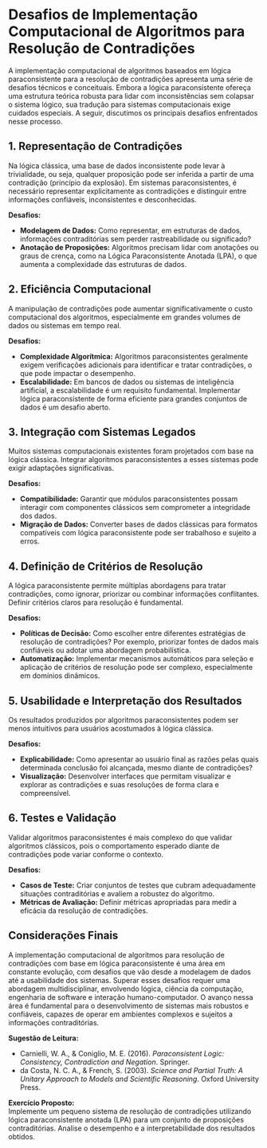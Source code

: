 # Desafios de Implementação Computacional de Algoritmos para Resolução de Contradições

A implementação computacional de algoritmos baseados em lógica paraconsistente para a resolução de contradições apresenta uma série de desafios técnicos e conceituais. Embora a lógica paraconsistente ofereça uma estrutura teórica robusta para lidar com inconsistências sem colapsar o sistema lógico, sua tradução para sistemas computacionais exige cuidados especiais. A seguir, discutimos os principais desafios enfrentados nesse processo.



## 1. Representação de Contradições

Na lógica clássica, uma base de dados inconsistente pode levar à trivialidade, ou seja, qualquer proposição pode ser inferida a partir de uma contradição (princípio da explosão). Em sistemas paraconsistentes, é necessário representar explicitamente as contradições e distinguir entre informações confiáveis, inconsistentes e desconhecidas.

**Desafios:**
- **Modelagem de Dados:** Como representar, em estruturas de dados, informações contraditórias sem perder rastreabilidade ou significado?
- **Anotação de Proposições:** Algoritmos precisam lidar com anotações ou graus de crença, como na Lógica Paraconsistente Anotada (LPA), o que aumenta a complexidade das estruturas de dados.



## 2. Eficiência Computacional

A manipulação de contradições pode aumentar significativamente o custo computacional dos algoritmos, especialmente em grandes volumes de dados ou sistemas em tempo real.

**Desafios:**
- **Complexidade Algorítmica:** Algoritmos paraconsistentes geralmente exigem verificações adicionais para identificar e tratar contradições, o que pode impactar o desempenho.
- **Escalabilidade:** Em bancos de dados ou sistemas de inteligência artificial, a escalabilidade é um requisito fundamental. Implementar lógica paraconsistente de forma eficiente para grandes conjuntos de dados é um desafio aberto.



## 3. Integração com Sistemas Legados

Muitos sistemas computacionais existentes foram projetados com base na lógica clássica. Integrar algoritmos paraconsistentes a esses sistemas pode exigir adaptações significativas.

**Desafios:**
- **Compatibilidade:** Garantir que módulos paraconsistentes possam interagir com componentes clássicos sem comprometer a integridade dos dados.
- **Migração de Dados:** Converter bases de dados clássicas para formatos compatíveis com lógica paraconsistente pode ser trabalhoso e sujeito a erros.



## 4. Definição de Critérios de Resolução

A lógica paraconsistente permite múltiplas abordagens para tratar contradições, como ignorar, priorizar ou combinar informações conflitantes. Definir critérios claros para resolução é fundamental.

**Desafios:**
- **Políticas de Decisão:** Como escolher entre diferentes estratégias de resolução de contradições? Por exemplo, priorizar fontes de dados mais confiáveis ou adotar uma abordagem probabilística.
- **Automatização:** Implementar mecanismos automáticos para seleção e aplicação de critérios de resolução pode ser complexo, especialmente em domínios dinâmicos.



## 5. Usabilidade e Interpretação dos Resultados

Os resultados produzidos por algoritmos paraconsistentes podem ser menos intuitivos para usuários acostumados à lógica clássica.

**Desafios:**
- **Explicabilidade:** Como apresentar ao usuário final as razões pelas quais determinada conclusão foi alcançada, mesmo diante de contradições?
- **Visualização:** Desenvolver interfaces que permitam visualizar e explorar as contradições e suas resoluções de forma clara e compreensível.



## 6. Testes e Validação

Validar algoritmos paraconsistentes é mais complexo do que validar algoritmos clássicos, pois o comportamento esperado diante de contradições pode variar conforme o contexto.

**Desafios:**
- **Casos de Teste:** Criar conjuntos de testes que cubram adequadamente situações contraditórias e avaliem a robustez do algoritmo.
- **Métricas de Avaliação:** Definir métricas apropriadas para medir a eficácia da resolução de contradições.



## Considerações Finais

A implementação computacional de algoritmos para resolução de contradições com base em lógica paraconsistente é uma área em constante evolução, com desafios que vão desde a modelagem de dados até a usabilidade dos sistemas. Superar esses desafios requer uma abordagem multidisciplinar, envolvendo lógica, ciência da computação, engenharia de software e interação humano-computador. O avanço nessa área é fundamental para o desenvolvimento de sistemas mais robustos e confiáveis, capazes de operar em ambientes complexos e sujeitos a informações contraditórias.



**Sugestão de Leitura:**
- Carnielli, W. A., & Coniglio, M. E. (2016). *Paraconsistent Logic: Consistency, Contradiction and Negation*. Springer.
- da Costa, N. C. A., & French, S. (2003). *Science and Partial Truth: A Unitary Approach to Models and Scientific Reasoning*. Oxford University Press.



**Exercício Proposto:**  
Implemente um pequeno sistema de resolução de contradições utilizando lógica paraconsistente anotada (LPA) para um conjunto de proposições contraditórias. Analise o desempenho e a interpretabilidade dos resultados obtidos.